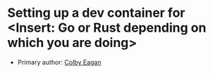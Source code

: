 # Setting up a dev container for <Insert: Go or Rust depending on which you are doing>

* Primary author: [Colby Eagan](https://github.com/colbyeagan)